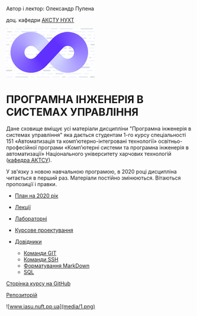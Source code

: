 Автор і лектор: Олександр Пупена

доц. кафедри [АКСТУ НУХТ](http://www.iasu-nuft.pp.ua/) 

![](media/Devops.png)

# ПРОГРАМНА ІНЖЕНЕРІЯ В СИСТЕМАХ УПРАВЛІННЯ 

Дане сховище вміщує усі матеріали дисципліни "Програмна інженерія в системах управління" яка  дається студентам 1-го курсу спеціальності 151 «Автоматизація та комп’ютерно-інтегровані технології» освітньо-професійної програми «Комп’ютерні системи та програмна інженерія в автоматизації» Національного університету харчових технологій ([кафедра АКТСУ](http://www.iasu-nuft.pp.ua/)). 

У зв'язку з новою навчальною програмою, в 2020 році дисципліна читається в перший раз. Матеріали постійно змінюються. Вітаються пропозиції і правки.

- [План на 2020 рік](план2020.md)

- [Лекції](Лекц)

- [Лабораторні](Лабор)

- [Курсове проектування](Курсовий)

  

- [Довідники](Довідники)

  - [Команди GIT](Довідники/командиGit.md)
  - [Команди SSH](Довідники/командиSSH.md)
  - [Форматування MarkDown](Довідники/форматувMD.md)
  - [SQL](Довідники/SQL.md)



[Сторінка курсу на GitHub](https://pupenasan.github.io/ProgIngContrSystems)

[Репозиторій](https://github.com/pupenasan/ProgIngContrSystems)

![www.iasu.nuft.pp.ua](media/1.png)